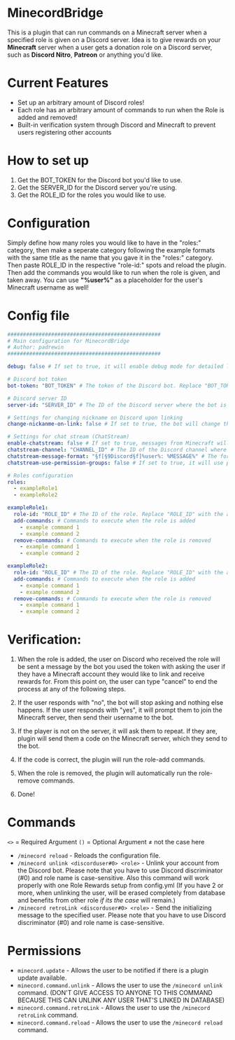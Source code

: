 # MinecordBridge
This is a plugin that can run commands on a Minecraft server when a specified role is given on a Discord server.
Idea is to give rewards on your **Minecraft** server when a user gets a donation role on a Discord server, such as **Discord Nitro**, **Patreon** or anything you'd like.

# Current Features

- Set up an arbitrary amount of Discord roles!
- Each role has an arbitrary amount of commands to run when the Role is added and removed!
- Built-in verification system through Discord and Minecraft to prevent users registering other accounts

# How to set up

1. Get the BOT_TOKEN for the Discord bot you'd like to use.
2. Get the SERVER_ID for the Discord server you're using.
3. Get the ROLE_ID for the roles you would like to use.

# Configuration

Simply define how many roles you would like to have in the "roles:" category, then make a seperate category following the example formats with the same title as the name that you gave it in the "roles:" category. Then paste ROLE_ID in the respective "role-id:" spots and reload the plugin. Then add the commands you would like to run when the role is given, and taken away. You can use **"%user%"** as a placeholder for the user's Minecraft username as well!

# Config file

```yml
#################################################
# Main configuration for MinecordBridge
# Author: padrewin
#################################################

debug: false # If set to true, it will enable debug mode for detailed logging.

# Discord bot token
bot-token: "BOT_TOKEN" # The token of the Discord bot. Replace "BOT_TOKEN" with the actual token.

# Discord server ID
server-id: "SERVER_ID" # The ID of the Discord server where the bot is active. Replace "SERVER_ID" with the actual server ID.

# Settings for changing nickname on Discord upon linking
change-nickanme-on-link: false # If set to true, the bot will change the user's nickname on Discord when the Minecraft account is verified.

# Settings for chat stream (ChatStream)
enable-chatstream: false # If set to true, messages from Minecraft will be sent to a specific Discord channel.
chatstream-channel: "CHANNEL_ID" # The ID of the Discord channel where Minecraft chat messages will be sent. Replace "CHANNEL_ID" with the actual channel ID.
chatstream-message-format: "§f[§9Discord§f]%user%: %MESSAGE%" # The format of messages sent to the Discord channel. You can customize the format as you wish.
chatstream-use-permission-groups: false # If set to true, it will use permission groups to filter messages.

# Roles configuration
roles:
  - exampleRole1
  - exampleRole2

exampleRole1:
  role-id: "ROLE_ID" # The ID of the role. Replace "ROLE_ID" with the actual role ID.
  add-commands: # Commands to execute when the role is added
    - example command 1
    - example command 2
  remove-commands: # Commands to execute when the role is removed
    - example command 1
    - example command 2

exampleRole2:
  role-id: "ROLE_ID" # The ID of the role. Replace "ROLE_ID" with the actual role ID.
  add-commands: # Commands to execute when the role is added
    - example command 1
    - example command 2
  remove-commands: # Commands to execute when the role is removed
    - example command 1
    - example command 2
```

# Verification:

1. When the role is added, the user on Discord who received the role will be sent a message by the bot you used the token with asking the user if they have a Minecraft account they would like to link and receive rewards for. From this point on, the user can type "cancel" to end the process at any of the following steps.

2. If the user responds with "no", the bot will stop asking and nothing else happens. If the user responds with "yes", it will prompt them to  join the Minecraft server, then send their username to the bot.

3. If the player is not on the server, it will ask them to repeat. If they are, plugin will send them a code on the Minecraft server, which they send to the bot.

4. If the code is correct, the plugin will run the role-add commands.

5. When the role is removed, the plugin will automatically run the role-remove commands.

6. Done!

# Commands
`<>` = Required Argument
`()` = Optional Argument ≠ not the case here

- `/minecord reload` - Reloads the configuration file.
- `/minecord unlink <discorduser#0> <role>` - Unlink your account from the Discord bot. Please note that you have to use Discord discriminator (#0) and role name is case-sensitive. Also this command will work properly with one Role Rewards setup from config.yml (If you have 2 or more, when unlinking the user, will be erased completely from database and benefits from other role _if its the case_ will remain.)
- `/minecord retroLink <discorduser#0> <role>` - Send the initializing message to the specified user. Please note that you have to use Discord discriminator (#0) and role name is case-sensitive.

# Permissions

- `minecord.update` - Allows the user to be notified if there is a plugin update available.
- `minecord.command.unlink` - Allows the user to use the `/minecord unlink` command. (DON'T GIVE ACCESS TO ANYONE TO THIS COMMAND BECAUSE THIS CAN UNLINK ANY USER THAT'S LINKED IN DATABASE)
- `minecord.command.retroLink` - Allows the user to use the `/minecord retroLink` command.
- `minecord.command.reload` - Allows the user to use the `/minecord reload` command.